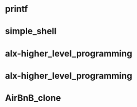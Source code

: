 # printf
# simple_shell
# alx-higher_level_programming
# alx-higher_level_programming
# AirBnB_clone

